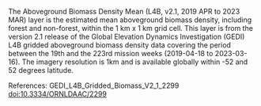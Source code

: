 The Aboveground Biomass Density Mean (L4B, v2.1, 2019 APR to 2023 MAR) layer is the estimated mean aboveground biomass density, including forest and non-forest, within the 1 km x 1 km grid cell. This layer is from the version 2.1 release of the Global Elevation Dynamics Investigation (GEDI) L4B gridded aboveground biomass density data covering the period between the 19th and the 223rd mission weeks (2019-04-18 to 2023-03-16). The imagery resolution is 1km and is available globally within -52 and 52 degrees latitude.

References: GEDI_L4B_Gridded_Biomass_V2_1_2299 [doi:10.3334/ORNLDAAC/2299](https://doi.org/10.3334/ORNLDAAC/2299)
